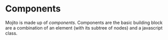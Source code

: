 # Components

Mojito is made up of *components*. Components are the basic building block are a combination of an element (with its subtree of nodes) and a javascript class.

